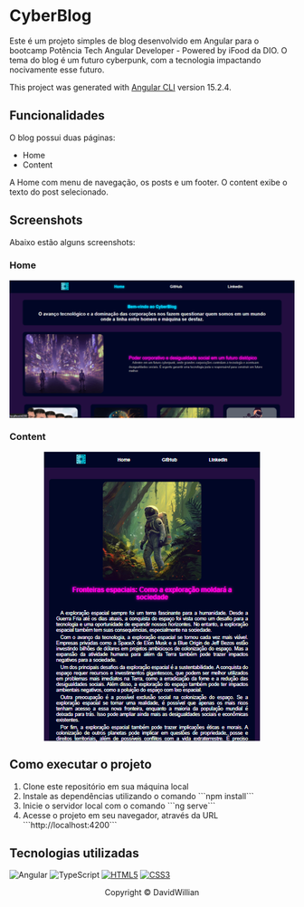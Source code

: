# CyberBlog
Este é um projeto simples de blog desenvolvido em Angular para o bootcamp Potência Tech Angular Developer - Powered by iFood da DIO. O tema do blog é um futuro cyberpunk, com a tecnologia impactando nocivamente esse futuro.

This project was generated with [Angular CLI](https://github.com/angular/angular-cli) version 15.2.4.

## Funcionalidades
O blog possui duas páginas:
* Home
* Content
<p>A Home com menu de navegação, os posts e um footer. O content exibe o texto do post selecionado.</p>

## Screenshots
Abaixo estão alguns screenshots:

### Home
<p align="center">
<img src="src/assets/screen-shot-home.png" align="center">
</p>

### Content
<p align="center">
<img src="src/assets/screen-shot-content.png" align="center">
</p>

## Como executar o projeto
<ol>
    <li>Clone este repositório em sua máquina local</li>
    <li>Instale as dependências utilizando o comando ```npm install```</li>
    <li>Inicie o servidor local com o comando ```ng serve```</li>
    <li>Acesse o projeto em seu navegador, através da URL ```http://localhost:4200```</li>
</ol>

## Tecnologias utilizadas
![Angular](https://img.shields.io/badge/angular-%23DD0031.svg?style=for-the-badge&logo=angular&logoColor=white)
![TypeScript](https://img.shields.io/badge/typescript-%23007ACC.svg?style=for-the-badge&logo=typescript&logoColor=white)
[![HTML5](https://img.shields.io/badge/HTML5-E34F26?style=for-the-badge&logo=html5&logoColor=white)](https://developer.mozilla.org/pt-BR/docs/Web/HTML)
[![CSS3](https://img.shields.io/badge/CSS3-1572B6?style=for-the-badge&logo=css3&logoColor=white)](https://developer.mozilla.org/pt-BR/docs/Web/CSS)

<p align="center">Copyright © DavidWillian</p>
